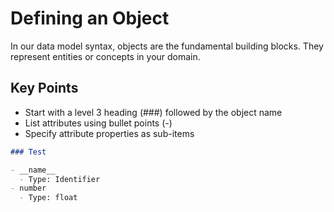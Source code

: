 # Defining an Object

In our data model syntax, objects are the fundamental building blocks. They represent entities or concepts in your domain.

## Key Points

- Start with a level 3 heading (###) followed by the object name
- List attributes using bullet points (-)
- Specify attribute properties as sub-items

```markdown
### Test

- __name__
  - Type: Identifier
- number
  - Type: float
```
